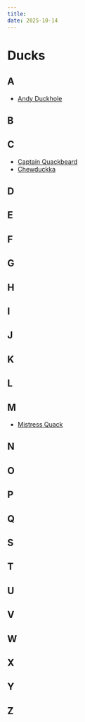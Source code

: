 ```yaml
---
title:
date: 2025-10-14
---
```


# Ducks

## A
  * [Andy Duckhole](andy-duckhole)

## B
  
## C
  * [Captain Quackbeard](captain-quackbeard)
  * [Chewduckka](chewduckka)
## D

## E

## F

## G

## H

## I

## J

## K

## L

## M
* [Mistress Quack](mistress-quack)

## N

## O

## P

## Q

## S

## T

## U

## V

## W

## X

## Y

## Z
